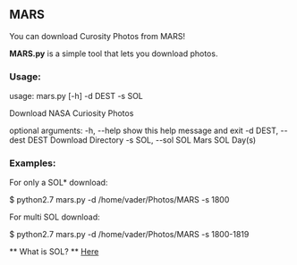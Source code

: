 ## MARS

You can download Curosity Photos from MARS! 

**MARS.py** is a simple tool that lets you download photos.

### Usage:

usage: mars.py [-h] -d DEST -s SOL

Download NASA Curiosity Photos

optional arguments:
  -h, --help            show this help message and exit
  -d DEST, --dest DEST  Download Directory
  -s SOL, --sol SOL     Mars SOL Day(s)

### Examples:

For only a SOL* download:

$ python2.7 mars.py -d /home/vader/Photos/MARS -s 1800 

For multi SOL download:

$ python2.7 mars.py -d /home/vader/Photos/MARS -s 1800-1819

** What is SOL? ** 
[Here](https://www.giss.nasa.gov/tools/mars24/help/notes.html)